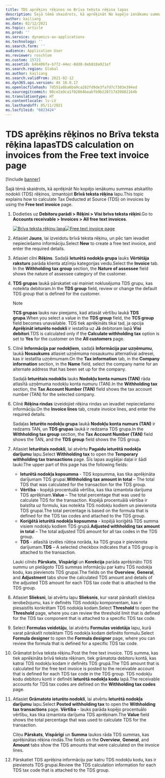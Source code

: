 ```yaml
---
title: TDS aprēķins rēķinos no Brīva teksta rēķina lapas
description: Šajā tēmā skaidrots, kā aprēķināt No kopējo ienākumu summas atskaitīto nodokli (TDS) rēķinos, izmantojot Brīvā teksta rēķina lapu.
author: kailiang
ms.date: 02/12/2021
ms.topic: article
ms.prod: ''
ms.service: dynamics-ax-applications
ms.technology: ''
ms.search.form: ''
audience: Application User
ms.reviewer: roschlom
ms.custom: 15721
ms.assetid: b4b406fa-b772-44ec-8dd8-8eb818a921ef
ms.search.region: Global
ms.author: kailiang
ms.search.validFrom: 2021-02-12
ms.dyn365.ops.version: AX 10.0.17
ms.openlocfilehash: 7d551a8ba6ba9ca282fd9de3fa7d7c7303e394ed
ms.sourcegitcommit: 08ce2a9ca1f02064beabfb9b228717d39882164b
ms.translationtype: HT
ms.contentlocale: lv-LV
ms.lasthandoff: 05/11/2021
ms.locfileid: "6023424"
---
```

# <a name="tds-calculation-on-invoices-from-the-free-text-invoice-page"></a><span data-ttu-id="2e20a-103">TDS aprēķins rēķinos no Brīva teksta rēķina lapas</span><span class="sxs-lookup"><span data-stu-id="2e20a-103">TDS calculation on invoices from the Free text invoice page</span></span>

[!include [banner](../includes/banner.md)]

<span data-ttu-id="2e20a-104">Šajā tēmā skaidrots, kā aprēķināt No kopējo ienākumu summas atskaitīto nodokli (TDS) rēķinos, izmantojot **Brīvā teksta rēķina** lapu.</span><span class="sxs-lookup"><span data-stu-id="2e20a-104">This topic explains how to calculate Tax Deducted at Source (TDS) on invoices by using the **Free text invoice** page.</span></span>

1. <span data-ttu-id="2e20a-105">Dodieties uz **Debitoru parādi \> Rēķini \> Visi brīva teksta rēķini**.</span><span class="sxs-lookup"><span data-stu-id="2e20a-105">Go to **Accounts receivable \> Invoices \> All free text invoices**.</span></span>

    <span data-ttu-id="2e20a-106">[![Brīva teksta rēķinu lapa](./media/apac-ind-TDS-57-1.png)](./media/apac-ind-TDS-57-1.png)</span><span class="sxs-lookup"><span data-stu-id="2e20a-106">[![Free text invoice page](./media/apac-ind-TDS-57-1.png)](./media/apac-ind-TDS-57-1.png)</span></span>

2. <span data-ttu-id="2e20a-107">Atlasiet **Jauns**, lai izveidotu brīvā teksta rēķinu, un pēc tam ievadiet nepieciešamo informāciju.</span><span class="sxs-lookup"><span data-stu-id="2e20a-107">Select **New** to create a free text invoice, and enter the required details.</span></span>
3. <span data-ttu-id="2e20a-108">Atlasiet cilni **Rēķins**. Sadaļā **Ieturētā nodokļa grupa** lauks **Vērtētāja raksturs** parāda klienta atzīmju kategorijas veidu.</span><span class="sxs-lookup"><span data-stu-id="2e20a-108">Select the **Invoice** tab. In the **Withholding tax group** section, the **Nature of assessee** field shows the nature of assessee category of the customer.</span></span>
4. <span data-ttu-id="2e20a-109">**TDS grupas** laukā pārskatiet vai mainiet noklusējuma TDS grupu, kas noteikta debitoram.</span><span class="sxs-lookup"><span data-stu-id="2e20a-109">In the **TDS group** field, review or change the default TDS group that is defined for the customer.</span></span>

    > [!NOTE]
    > <span data-ttu-id="2e20a-110">**TCS grupas** lauks nav pieejams, kad atlasāt vērtību laukā **TDS grupa**.</span><span class="sxs-lookup"><span data-stu-id="2e20a-110">When you select a value in the **TDS group** field, the **TCS group** field becomes unavailable.</span></span> <span data-ttu-id="2e20a-111">TDS tiek aprēķināts tikai tad, ja opcija **Aprēķināt ieturēto nodokli** ir iestatīta uz **Jā** debitoram lapā **Visi debitori**.</span><span class="sxs-lookup"><span data-stu-id="2e20a-111">TDS is calculated only if the **Calculate withholding tax** option is set to **Yes** for the customer on the **All customers** page.</span></span>

5. <span data-ttu-id="2e20a-112">Cilnē **Informācija par nodokļiem**, sadaļā **Informācija par uzņēmumu**, laukā **Nosaukums** atlasiet uzņēmuma nosaukumu alternatīvai adresei, kas ir iestatīta uzņēmumam.</span><span class="sxs-lookup"><span data-stu-id="2e20a-112">On the **Tax information** tab, in the **Company information** section, in the **Name** field, select the company name for an alternate address that has been set up for the company.</span></span>

    <span data-ttu-id="2e20a-113">Sadaļā **Ieturētais nodoklis** lauks **Nodokļu konta numurs (TAN)** rāda atlasītā uzņēmuma nodokļu konta numuru (TAN).</span><span class="sxs-lookup"><span data-stu-id="2e20a-113">In the **Withholding tax** section, the **Tax Account Number (TAN)** field shows the tax account number (TAN) for the selected company.</span></span>

6. <span data-ttu-id="2e20a-114">Cilnē **Rēķina rindas** izveidojiet rēķina rindas un ievadiet nepieciešamo informāciju.</span><span class="sxs-lookup"><span data-stu-id="2e20a-114">On the **Invoice lines** tab, create invoice lines, and enter the required details.</span></span>

    <span data-ttu-id="2e20a-115">Sadaļas **Ieturēto nodokļu grupa** laukā **Nodokļu konta numurs (TAN)** ir redzams TAN, un **TDS grupas** laukā ir redzama TDS grupa.</span><span class="sxs-lookup"><span data-stu-id="2e20a-115">In the **Withholding tax group** section, the **Tax Account Number (TAN)** field shows the TAN, and the **TDS group** field shows the TDS group.</span></span>

7. <span data-ttu-id="2e20a-116">Atlasiet **Ieturētais nodokli**, lai atvērtu **Pagaidu ieturētā nodokļa darījumu** lapu.</span><span class="sxs-lookup"><span data-stu-id="2e20a-116">Select **Withholding tax** to open the **Temporary withholding tax transactions** page.</span></span> <span data-ttu-id="2e20a-117">Šīs lapas augšējai daļai ir šādi lauki:</span><span class="sxs-lookup"><span data-stu-id="2e20a-117">The upper part of this page has the following fields:</span></span>

    - <span data-ttu-id="2e20a-118">**Ieturētā nodokļa kopsumma** - TDS kopsumma, kas tika aprēķināta darījumam TDS grupai.</span><span class="sxs-lookup"><span data-stu-id="2e20a-118">**Withholding tax amount in total** – The total TDS that was calculated for the transaction for the TDS group.</span></span>
    - <span data-ttu-id="2e20a-119">**Vērtība** - kopējā procentuālā vērtība, kas tika izmantota darījuma TDS aprēķinam.</span><span class="sxs-lookup"><span data-stu-id="2e20a-119">**Value** – The total percentage that was used to calculate TDS for the transaction.</span></span> <span data-ttu-id="2e20a-120">Kopējā procentuālā vērtība ir balstīta uz formulu, kas noteikta TDS nodokļu kodiem un pievienota TDS grupai.</span><span class="sxs-lookup"><span data-stu-id="2e20a-120">The total percentage is based on the formula that is defined for the TDS tax codes and attached to the TDS group.</span></span>
    - <span data-ttu-id="2e20a-121">**Koriģētā ieturētā nodokļa kopsumma** - kopējā koriģētā TDS summa visiem nodokļu kodiem TDS grupā.</span><span class="sxs-lookup"><span data-stu-id="2e20a-121">**Adjusted withholding tax amount in total** – The total adjusted TDS amount for all tax codes in the TDS group.</span></span>
    - <span data-ttu-id="2e20a-122">**TDS** - atlasītā izvēles rūtiņa norāda, ka TDS grupa ir pievienota darījumam.</span><span class="sxs-lookup"><span data-stu-id="2e20a-122">**TDS** – A selected checkbox indicates that a TDS group is attached to the transaction.</span></span>

    <span data-ttu-id="2e20a-123">Lauki cilnēs **Pārskats**, **Vispārīgi** un **Korekcija** parāda aprēķināto TDS summu un pielāgoto TDS summas informāciju par katru TDS nodokļa kodu, kas pievienots TDS grupai.</span><span class="sxs-lookup"><span data-stu-id="2e20a-123">The fields on the **Overview**, **General**, and **Adjustment** tabs show the calculated TDS amount and details of the adjusted TDS amount for each TDS tax code that is attached to the TDS group.</span></span>

8. <span data-ttu-id="2e20a-124">Atlasiet **Slieksni**, lai atvērtu lapu **Slieksnis**, kur varat pārskatīt sliekšņa ierobežojumu, kas ir definēts TDS nodokļu komponentam, kas ir piesaistīts konkrētam TDS nodokļa kodam.</span><span class="sxs-lookup"><span data-stu-id="2e20a-124">Select **Threshold** to open the **Threshold** page, where you can review the threshold limit that is defined for the TDS tax component that is attached to a specific TDS tax code.</span></span>
9. <span data-ttu-id="2e20a-125">Select **Formulas veidotāju**, lai atvērtu **Formulas veidotāja** lapu, kurā varat pārskatīt noteiktam TDS nodokļa kodam definēto formulu.</span><span class="sxs-lookup"><span data-stu-id="2e20a-125">Select **Formula designer** to open the **Formula designer** page, where you can review the formula that is defined for a specific TDS tax code.</span></span>
10. <span data-ttu-id="2e20a-126">Grāmatot brīva teksta rēķinu.</span><span class="sxs-lookup"><span data-stu-id="2e20a-126">Post the free text invoice.</span></span> <span data-ttu-id="2e20a-127">TDS summa, kas tiek aprēķināta brīvā teksta rēķinam, tiek grāmatota debitoru kontā, kas katrai TDS nodokļu kodam ir definēts TDS grupā.</span><span class="sxs-lookup"><span data-stu-id="2e20a-127">The TDS amount that is calculated for the free text invoice is posted to the receivable account that is defined for each TDS tax code in the TDS group.</span></span> <span data-ttu-id="2e20a-128">TDS nodokļu kodu debitoru konti ir definēti **Ieturētā nodokļa kodu** lapā.</span><span class="sxs-lookup"><span data-stu-id="2e20a-128">The receivable accounts for TDS tax codes are defined on the **Withholding tax codes** page.</span></span>
11. <span data-ttu-id="2e20a-129">Atlasiet **Grāmatoto ieturēto nodokli**, lai atvērtu **Ieturētā nodokļa darījumu** lapu.</span><span class="sxs-lookup"><span data-stu-id="2e20a-129">Select **Posted withholding tax** to open the **Withholding tax transactions** page.</span></span> <span data-ttu-id="2e20a-130">**Vērtība** - lauks parāda kopējo procentuālo vērtību, kas tika izmantota darījuma TDS aprēķinam.</span><span class="sxs-lookup"><span data-stu-id="2e20a-130">The **Value** field shows the total percentage that was used to calculate TDS for the transaction.</span></span>

    <span data-ttu-id="2e20a-131">Cilņu **Pārskats**, **Vispārīgi** un **Summa** laukos rāda TDS summas, kas aprēķinātas rēķina rindās.</span><span class="sxs-lookup"><span data-stu-id="2e20a-131">The fields on the **Overview**, **General**, and **Amount** tabs show the TDS amounts that were calculated on the invoice lines.</span></span>

12. <span data-ttu-id="2e20a-132">Pārskatiet TDS aprēķina informāciju par katru TDS nodokļu kodu, kas ir pievienots TDS grupai.</span><span class="sxs-lookup"><span data-stu-id="2e20a-132">Review the TDS calculation information for each TDS tax code that is attached to the TDS group.</span></span>
